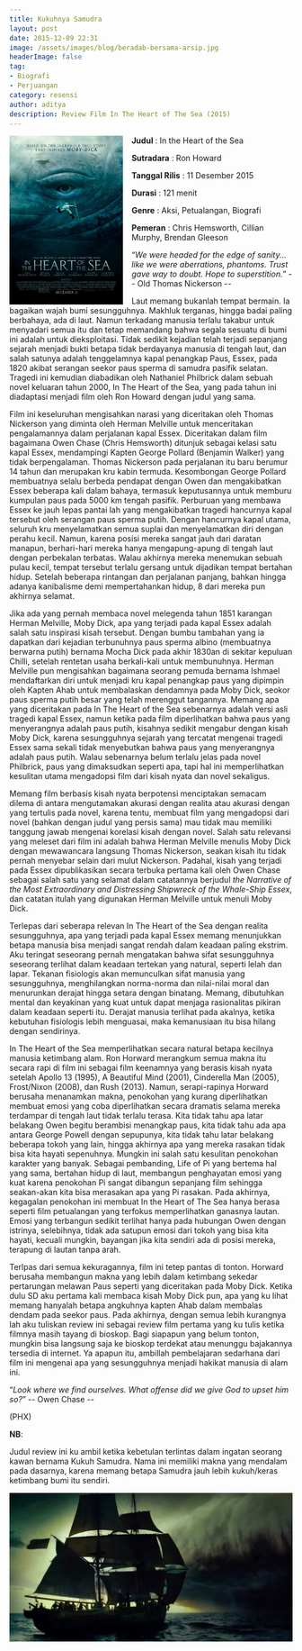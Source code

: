 ```yaml
---
title: Kukuhnya Samudra
layout: post
date: 2015-12-09 22:31
image: /assets/images/blog/beradab-bersama-arsip.jpg
headerImage: false
tag:
- Biografi
- Perjuangan
category: resensi
author: aditya
description: Review Film In The Heart of The Sea (2015)
---
```


<img class="image" src="/assets/images/film/in-the-heart-of-the-sea.jpg" alt="cover film In The Heart of The Sea" height="300px" align="left" style="PADDING-RIGHT: 15px;">

__Judul__                   : In the Heart of the Sea

__Sutradara__            : Ron Howard

__Tanggal Rilis__       : 11 Desember 2015

__Durasi__                 : 121 menit

__Genre__                 : Aksi, Petualangan, Biografi

__Pemeran__             : Chris Hemsworth, Cillian Murphy, Brendan Gleeson

“_We were headed for the edge of sanity... like we were aberrations, phantoms. Trust gave way to doubt. Hope to superstition._” -- Old Thomas Nickerson --

Laut memang bukanlah tempat bermain. Ia bagaikan wajah bumi sesungguhnya. Makhluk terganas, hingga badai paling berbahaya, ada di laut. Namun terkadang manusia terlalu takabur untuk menyadari semua itu dan tetap memandang bahwa segala sesuatu di bumi ini adalah untuk dieksploitasi. Tidak sedikit kejadian telah terjadi sepanjang sejarah menjadi bukti betapa tidak berdayanya manusia di tengah laut, dan salah satunya adalah tenggelamnya kapal penangkap Paus, Essex, pada 1820 akibat serangan seekor paus sperma di samudra pasifik selatan. Tragedi ini kemudian diabadikan oleh Nathaniel Philbrick dalam sebuah novel keluaran tahun 2000, In The Heart of the Sea, yang pada tahun ini diadaptasi menjadi film oleh Ron Howard dengan judul yang sama.

Film ini keseluruhan mengisahkan narasi yang diceritakan oleh Thomas Nickerson yang diminta oleh Herman Melville untuk menceritakan pengalamannya dalam perjalanan kapal Essex. Diceritakan dalam film bagaimana Owen Chase (Chris Hemsworth) ditunjuk sebagai kelasi satu kapal Essex, mendampingi Kapten George Pollard (Benjamin Walker) yang tidak berpengalaman. Thomas Nickerson pada perjalanan itu baru berumur 14 tahun dan merupakan kru kabin termuda. Kesombongan George Pollard membuatnya selalu berbeda pendapat dengan Owen dan mengakibatkan Essex beberapa kali dalam bahaya, termasuk keputusannya untuk memburu kumpulan paus pada 5000 km tengah pasifik. Perburuan yang membawa Essex ke jauh lepas pantai lah yang mengakibatkan tragedi hancurnya kapal tersebut oleh serangan paus sperma putih. Dengan hancurnya kapal utama, seluruh kru menyelamatkan semua suplai dan menyelamatkan diri dengan perahu kecil. Namun, karena posisi mereka sangat jauh dari daratan manapun, berhari-hari mereka hanya mengapung-apung di tengah laut dengan perbekalan terbatas. Walau akhirnya mereka menemukan sebuah pulau kecil, tempat tersebut terlalu gersang untuk dijadikan tempat bertahan hidup. Setelah beberapa rintangan dan perjalanan panjang, bahkan hingga adanya kanibalisme demi mempertahankan hidup, 8 dari mereka pun akhirnya selamat.

Jika ada yang pernah membaca novel melegenda tahun 1851 karangan Herman Melville, Moby Dick, apa yang terjadi pada kapal Essex adalah salah satu inspirasi kisah tersebut. Dengan bumbu tambahan yang ia dapatkan dari kejadian terbunuhnya paus sperma albino (membuatnya berwarna putih) bernama Mocha Dick pada akhir 1830an di sekitar kepuluan Chilli, setelah rentetan usaha berkali-kali untuk membunuhnya. Herman Melville pun mengisahkan bagaimana seorang pemuda bernama Ishmael mendaftarkan diri untuk menjadi kru kapal penangkap paus yang dipimpin oleh Kapten Ahab untuk membalaskan dendamnya pada Moby Dick, seokor paus sperma putih besar yang telah merenggut tangannya. Memang apa yang diceritakan pada In The Heart of the Sea sebenarnya adalah versi asli tragedi kapal Essex, namun ketika pada film diperlihatkan bahwa paus yang menyerangnya adalah paus putih, kisahnya sedikit mengabur dengan kisah Moby Dick, karena sesungguhnya sejarah yang tercatat mengenai tragedi Essex sama sekali tidak menyebutkan bahwa paus yang menyerangnya adalah paus putih. Walau sebenarnya belum terlalu jelas pada novel Philbrick, paus yang dimaksudkan seperti apa, tapi hal ini memperlihatkan kesulitan utama mengadopsi film dari kisah nyata dan novel sekaligus. 

Memang film berbasis kisah nyata berpotensi menciptakan semacam dilema di antara mengutamakan akurasi dengan realita atau akurasi dengan yang tertulis pada novel, karena tentu, membuat film yang mengadopsi dari novel (bahkan dengan judul yang persis sama) mau tidak mau memiliki tanggung jawab mengenai korelasi kisah dengan novel. Salah satu relevansi yang meleset dari film ini adalah bahwa Herman Melville menulis Moby Dick dengan mewawancara langsung Thomas Nickerson, seakan kisah itu tidak pernah menyebar selain dari mulut Nickerson. Padahal, kisah yang terjadi pada Essex dipublikasikan secara terbuka pertama kali oleh Owen Chase sebagai salah satu yang selamat dalam catatannya berjudul _the Narrative of the Most Extraordinary and Distressing Shipwreck of the Whale-Ship Essex_, dan catatan itulah yang digunakan Herman Melville untuk menuli Moby Dick. 

Terlepas dari seberapa relevan In The Heart of the Sea dengan realita sesungguhnya, apa yang terjadi pada kapal Essex memang menunjukkan betapa manusia bisa menjadi sangat rendah dalam keadaan paling ekstrim. Aku teringat seseorang pernah mengatakan bahwa sifat sesungguhnya seseorang terlihat dalam keadaan tertekan yang natural, seperti lelah dan lapar. Tekanan fisiologis akan memunculkan sifat manusia yang sesungguhnya, menghilangkan norma-norma dan nilai-nilai moral dan menurunkan derajat hingga setara dengan binatang. Memang, dibutuhkan mental dan keyakinan yang kuat untuk dapat menjaga rasionalitas pikiran dalam keadaan seperti itu. Derajat manusia terlihat pada akalnya, ketika kebutuhan fisiologis lebih menguasai, maka kemanusiaan itu bisa hilang dengan sendirinya.

In The Heart of the Sea memperlihatkan secara natural betapa kecilnya manusia ketimbang alam. Ron Horward merangkum semua makna itu secara rapi di film ini sebagai film keenamnya yang berasis kisah nyata setelah Apollo 13 (1995), A Beautiful Mind (2001), Cinderella Man (2005), Frost/Nixon (2008), dan Rush (2013). Namun, serapi-rapinya Horward berusaha menanamkan makna, penokohan yang kurang diperlihatkan membuat emosi yang coba diperlihatkan secara dramatis selama mereka terdampar di tengah laut tidak terlalu terasa. Kita tidak tahu apa latar belakang Owen begitu berambisi menangkap paus, kita tidak tahu ada apa antara George Powell dengan sepupunya, kita tidak tahu latar belakang beberapa tokoh yang lain, hingga akhirnya apa yang mereka rasakan tidak bisa kita hayati sepenuhnya. Mungkin ini salah satu kesulitan penokohan karakter yang banyak. Sebagai pembanding, Life of Pi yang bertema hal yang sama, bertahan hidup di laut, membangun penghayatan emosi yang kuat karena penokohan Pi sangat dibangun sepanjang film sehingga seakan-akan kita bisa merasakan apa yang Pi rasakan. Pada akhirnya, kegagalan penokohan ini membuat In the Heart of The Sea hanya berasa seperti film petualangan yang terfokus memperlihatkan ganasnya lautan. Emosi yang terbangun sedikit terlihat hanya pada hubungan Owen dengan istrinya, selebihnya, tidak ada satupun emosi dari tokoh yang bisa kita hayati, kecuali mungkin, bayangan jika kita sendiri ada di posisi mereka, terapung di lautan tanpa arah.

Terlpas dari semua kekuragannya, film ini tetep pantas di tonton. Horward berusaha membangun makna yang lebih dalam ketimbang sekedar pertarungan melawan Paus seperti yang diceritakan pada Moby Dick. Ketika dulu SD aku pertama kali membaca kisah Moby Dick pun, apa yang ku lihat memang hanyalah betapa angkuhnya kapten Ahab dalam membalas dendam pada seekor paus. Pada akhirnya, dengan semua lebih kurangnya lah aku tuliskan review ini sebagai review film pertama yang ku tulis ketika filmnya masih tayang di bioskop. Bagi siapapun yang belum tonton, mungkin bisa langsung saja ke bioskop terdekat atau menunggu bajakannya tersedia di internet. Ya apapun itu, ambillah pembelajaran sedarhana dari film ini mengenai apa yang sesungguhnya menjadi hakikat manusia di alam ini.

“_Look where we find ourselves. What offense did we give God to upset him so?_” -- Owen Chase --

(PHX)

__NB__: 

Judul review ini ku ambil ketika kebetulan terlintas dalam ingatan seorang kawan bernama Kukuh Samudra. Nama ini memiliki makna yang mendalam pada dasarnya, karena memang betapa Samudra jauh lebih kukuh/keras ketimbang bumi itu sendiri.

<img class="image" src="/assets/images/film/in-the-heart-of-the-sea-1.jpg" alt=""> 